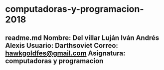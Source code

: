 # computadoras-y-programacion-2018
readme.md
Nombre: Del villar Luján Iván Andrés Alexis
Usuario: Darthsoviet
Correo: hawkgoldfes@gmail.com
Asignatura: computadoras y programacion
-
